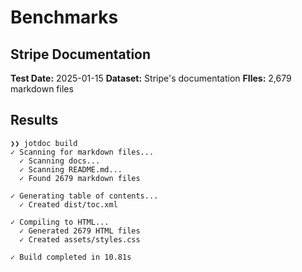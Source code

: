 # Benchmarks

## Stripe Documentation

**Test Date:** 2025-01-15
**Dataset:** Stripe's documentation
**FIles:** 2,679 markdown files

## Results

```
❯❯ jotdoc build
✓ Scanning for markdown files...
  ✓ Scanning docs...
  ✓ Scanning README.md...
  ✓ Found 2679 markdown files

✓ Generating table of contents...
  ✓ Created dist/toc.xml

✓ Compiling to HTML...
  ✓ Generated 2679 HTML files
  ✓ Created assets/styles.css

✓ Build completed in 10.81s
```
